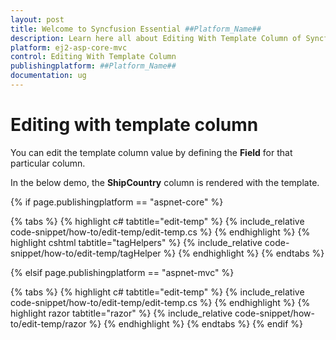 ```yaml
---
layout: post
title: Welcome to Syncfusion Essential ##Platform_Name##
description: Learn here all about Editing With Template Column of Syncfusion Essential ##Platform_Name## widgets based on HTML5 and jQuery.
platform: ej2-asp-core-mvc
control: Editing With Template Column
publishingplatform: ##Platform_Name##
documentation: ug
---
```



# Editing with template column

You can edit the template column value by defining the **Field** for that particular column.

In the below demo, the **ShipCountry** column is rendered with the template.

{% if page.publishingplatform == "aspnet-core" %}

{% tabs %}
{% highlight c# tabtitle="edit-temp" %}
{% include_relative code-snippet/how-to/edit-temp/edit-temp.cs %}
{% endhighlight %}
{% highlight cshtml tabtitle="tagHelpers" %}
{% include_relative code-snippet/how-to/edit-temp/tagHelper %}
{% endhighlight %}
{% endtabs %}

{% elsif page.publishingplatform == "aspnet-mvc" %}

{% tabs %}
{% highlight c# tabtitle="edit-temp" %}
{% include_relative code-snippet/how-to/edit-temp/edit-temp.cs %}
{% endhighlight %}
{% highlight razor tabtitle="razor" %}
{% include_relative code-snippet/how-to/edit-temp/razor %}
{% endhighlight %}
{% endtabs %}
{% endif %}


